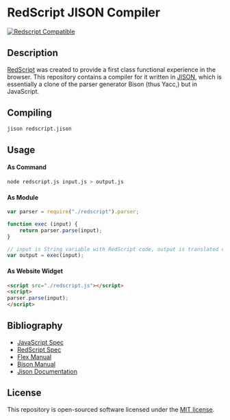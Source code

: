 # RedScript JISON Compiler

[![Redscript Compatible](https://img.shields.io/badge/redscript-compatible-cb0012.svg)][1]

## Description

[RedScript][2] was created to provide a first class functional experience in the browser. This repository contains a compiler for it written in [JISON][2], which is essentially a clone of the parser generator Bison (thus Yacc,) but in JavaScript.

## Compiling

```sh
jison redscript.jison
```

## Usage

#### As Command

```sh
node redscript.js input.js > output.js
```

#### As Module

```js
var parser = require("./redscript").parser;

function exec (input) {
    return parser.parse(input);
}

// input is String variable with RedScript code, output is translated code to JavaScript
var output = exec(input);
```

#### As Website Widget

```html
<script src="./redscript.js"></script>
<script>
parser.parse(input);
</script>
```

## Bibliography

- [JavaScript Spec][4]
- [RedScript Spec][5]
- [Flex Manual][6]
- [Bison Manual][7]
- [Jison Documentation][8]

## License

This repository is open-sourced software licensed under the [MIT license][3].

[1]: https://github.com/AdamBrodzinski/RedScript
[2]: http://zaach.github.io/jison
[3]: http://opensource.org/licenses/MIT
[4]: https://github.com/khelle/redscript-compiler/blob/master/spec/js-spec.pdf
[5]: https://github.com/khelle/redscript-compiler/blob/master/spec/rds-spec.html
[6]: http://dinosaur.compilertools.net/flex/index.html
[7]: http://dinosaur.compilertools.net/bison/index.html
[8]: http://zaach.github.io/jison/docs

